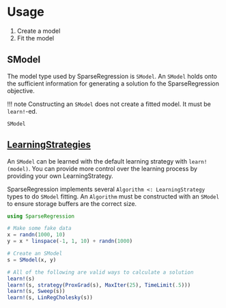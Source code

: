 # Usage

1. Create a model
1. Fit the model

## SModel

The model type used by SparseRegression is `SModel`.  An `SModel` holds onto the sufficient
information for generating a solution fo the SparseRegression objective.

!!! note
    Constructing an `SModel` does not create a fitted model.  It must be `learn!`-ed.

```@docs
SModel
```


## [LearningStrategies](https://github.com/JuliaML/LearningStrategies.jl)

An `SModel` can be learned with the default learning strategy with `learn!(model)`.  You
can provide more control over the learning process by providing your own LearningStrategy.

SparseRegression implements several `Algorithm <: LearningStrategy` types to do `SModel`
fitting.  An `Algorithm` must be constructed with an `SModel` to ensure storage buffers
are the correct size.

```julia
using SparseRegression

# Make some fake data
x = randn(1000, 10)
y = x * linspace(-1, 1, 10) + randn(1000)

# Create an SModel
s = SModel(x, y)

# All of the following are valid ways to calculate a solution
learn!(s)
learn!(s, strategy(ProxGrad(s), MaxIter(25), TimeLimit(.5)))
learn!(s, Sweep(s))
learn!(s, LinRegCholesky(s))
```